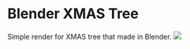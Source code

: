 # Blender XMAS Tree
Simple render for XMAS tree that made in Blender.
![](https://github.com/personshelldon/blender-tree/sample.gif)
